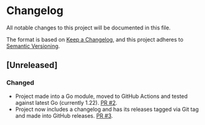 # Changelog

All notable changes to this project will be documented in this file.

The format is based on [Keep a Changelog](https://keepachangelog.com/en/1.0.0/),
and this project adheres to [Semantic Versioning](https://semver.org/spec/v2.0.0.html).

## [Unreleased]

### Changed

- Project made into a Go module, moved to GitHub Actions and tested against latest Go (currently 1.22). [PR #2](https://github.com/brandur/simplebox/pull/2).
- Project now includes a changelog and has its releases tagged via Git tag and made into GitHub releases. [PR #3](https://github.com/brandur/simplebox/pull/3).